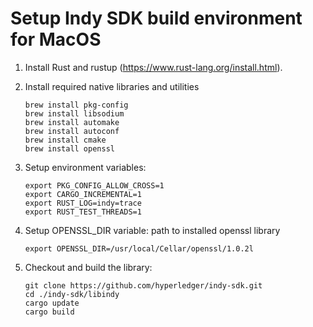 # Setup Indy SDK build environment for MacOS

1. Install Rust and rustup (https://www.rust-lang.org/install.html).
2. Install required native libraries and utilities

   ```
   brew install pkg-config
   brew install libsodium
   brew install automake 
   brew install autoconf
   brew install cmake
   brew install openssl
   ```
3. Setup environment variables:
   ```
   export PKG_CONFIG_ALLOW_CROSS=1
   export CARGO_INCREMENTAL=1
   export RUST_LOG=indy=trace
   export RUST_TEST_THREADS=1
   ```
4. Setup OPENSSL_DIR variable: path to installed openssl library
   ```
   export OPENSSL_DIR=/usr/local/Cellar/openssl/1.0.2l
   ```
5. Checkout and build the library:
   ```
   git clone https://github.com/hyperledger/indy-sdk.git
   cd ./indy-sdk/libindy
   cargo update
   cargo build
   ```
